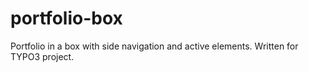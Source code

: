 # portfolio-box
Portfolio in a box with side navigation and active elements. Written for TYPO3 project.
